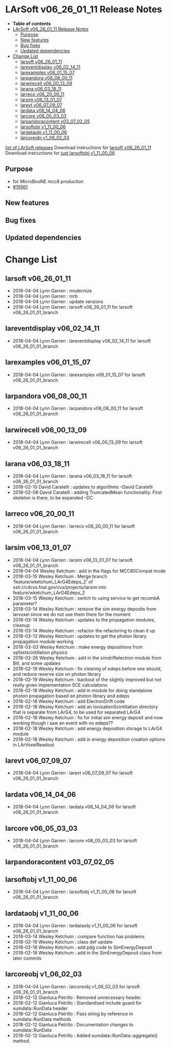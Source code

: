 LArSoft v06_26_01_11 Release Notes
=============================================================================

-   **Table of contents**
-   [LArSoft v06_26_01_11 Release Notes](#LArSoft-v06_26_01_11-Release-Notes)
    -   [Purpose](#Purpose)
    -   [New features](#New-features)
    -   [Bug fixes](#Bug-fixes)
    -   [Updated dependencies](#Updated-dependencies)
-   [Change List](#Change-List)
    -   [larsoft v06_26_01_11](#larsoft-v06_26_01_11)
    -   [lareventdisplay v06_02_14_11](#lareventdisplay-v06_02_14_11)
    -   [larexamples v06_01_15_07](#larexamples-v06_01_15_07)
    -   [larpandora v06_08_00_11](#larpandora-v06_08_00_11)
    -   [larwirecell v06_00_13_09](#larwirecell-v06_00_13_09)
    -   [larana v06_03_18_11](#larana-v06_03_18_11)
    -   [larreco v06_20_00_11](#larreco-v06_20_00_11)
    -   [larsim v06_13_01_07](#larsim-v06_13_01_07)
    -   [larevt v06_07_09_07](#larevt-v06_07_09_07)
    -   [lardata v06_14_04_06](#lardata-v06_14_04_06)
    -   [larcore v06_05_03_03](#larcore-v06_05_03_03)
    -   [larpandoracontent v03_07_02_05](#larpandoracontent-v03_07_02_05)
    -   [larsoftobj v1_11_00_06](#larsoftobj-v1_11_00_06)
    -   [lardataobj v1_11_00_06](#lardataobj-v1_11_00_06)
    -   [larcoreobj v1_06_02_03](#larcoreobj-v1_06_02_03)

[list of LArSoft releases](LArSoft_release_list)
Download instructions for [larsoft v06_26_01_11](http://scisoft.fnal.gov/scisoft/bundles/larsoft/v06_26_01_11/larsoft-v06_26_01_11.html)
Download instructions for [just larsoftobj v1_11_00_06](http://scisoft.fnal.gov/scisoft/bundles/larsoftobj/v1_11_00_06/larsoftobj-v1_11_00_06.html)

Purpose
--------------------

-   for MicroBooNE mcc8 production
-   [\#19561](/redmine/issues/19561 "Support: Request patch release larsoft v06_26_01_11 (Closed)")

New features
------------------------------

Bug fixes
------------------------

Updated dependencies
----------------------------------------------

Change List
============================

larsoft v06_26_01_11
-------------------------------------------------

-   2018-04-04 Lynn Garren : modernize
-   2018-04-04 Lynn Garren : mrb
-   2018-04-04 Lynn Garren : update versions
-   2018-04-04 Lynn Garren : larsoft v06_26_01_11 for larsoft v06_26_01_01_branch

lareventdisplay v06_02_14_11
-----------------------------------------------------------------

-   2018-04-04 Lynn Garren : lareventdisplay v06_02_14_11 for larsoft v06_26_01_01_branch

larexamples v06_01_15_07
---------------------------------------------------------

-   2018-04-04 Lynn Garren : larexamples v06_01_15_07 for larsoft v06_26_01_01_branch

larpandora v06_08_00_11
-------------------------------------------------------

-   2018-04-04 Lynn Garren : larpandora v06_08_00_11 for larsoft v06_26_01_01_branch

larwirecell v06_00_13_09
---------------------------------------------------------

-   2018-04-04 Lynn Garren : larwirecell v06_00_13_09 for larsoft v06_26_01_01_branch

larana v06_03_18_11
-----------------------------------------------

-   2018-04-04 Lynn Garren : larana v06_03_18_11 for larsoft v06_26_01_01_branch
-   2018-02-10 David Caratelli : updates to algorithms –David Caratelli
-   2018-02-08 David Caratelli : adding TruncatedMean functionality. First skeleton is there, to be expanded –DC

larreco v06_20_00_11
-------------------------------------------------

-   2018-04-04 Lynn Garren : larreco v06_20_00_11 for larsoft v06_26_01_01_branch

larsim v06_13_01_07
-----------------------------------------------

-   2018-04-04 Lynn Garren : larsim v06_13_01_07 for larsoft v06_26_01_01_branch
-   2018-04-04 Wesley Ketchum : add in the flags for MCC80Compat mode
-   2018-03-15 Wesley Ketchum : Merge branch ‘feature/wketchum_LArG4Edeps_2’ of ssh://cdcvs.fnal.gov/cvs/projects/larsim into feature/wketchum_LArG4Edeps_2
-   2018-03-15 Wesley Ketchum : switch to using service to get recombA parameter?
-   2018-03-14 Wesley Ketchum : remove the sim energy deposits from larvoxel since we do not use them there for the moment
-   2018-03-14 Wesley Ketchum : updates to the propagation modules, cleanup
-   2018-03-14 Wesley Ketchum : refactor the refactoring to clean it up
-   2018-03-13 Wesley Ketchum : updates to get the photon library propagation module working
-   2018-03-03 Wesley Ketchum : make energy depositions from opfastscintillation physics
-   2018-02-26 Wesley Ketchum : add in the simdriftelectron module from Bill, and some updates
-   2018-02-19 Wesley Ketchum : fix clearing of edeps before one should, and reduce reserve size on photon library
-   2018-02-19 Wesley Ketchum : backout of the slightly improved but not really given implementation SCE calculations
-   2018-02-18 Wesley Ketchum : add in module for doing standalone photon propagation based on photon library and edeps
-   2018-02-18 Wesley Ketchum : add ElectronDrift code
-   2018-02-18 Wesley Ketchum : add an IonizationScintillation directory that is separate from LArG4, to be used for separated LArG4
-   2018-02-18 Wesley Ketchum : fix for initial sim energy deposit and now working though i saw an event with no edeps??
-   2018-02-18 Wesley Ketchum : add energy deposition storage to LArG4 module
-   2018-02-18 Wesley Ketchum : add in energy deposition creation options in LArVoxelReadout

larevt v06_07_09_07
-----------------------------------------------

-   2018-04-04 Lynn Garren : larevt v06_07_09_07 for larsoft v06_26_01_01_branch

lardata v06_14_04_06
-------------------------------------------------

-   2018-04-04 Lynn Garren : lardata v06_14_04_06 for larsoft v06_26_01_01_branch

larcore v06_05_03_03
-------------------------------------------------

-   2018-04-04 Lynn Garren : larcore v06_05_03_03 for larsoft v06_26_01_01_branch

larpandoracontent v03_07_02_05
---------------------------------------------------------------------

larsoftobj v1_11_00_06
-----------------------------------------------------

-   2018-04-04 Lynn Garren : larsoftobj v1_11_00_06 for larsoft v06_26_01_01_branch

lardataobj v1_11_00_06
-----------------------------------------------------

-   2018-04-04 Lynn Garren : lardataobj v1_11_00_06 for larsoft v06_26_01_01_branch
-   2018-03-14 Wesley Ketchum : compare function has problems
-   2018-02-19 Wesley Ketchum : class def update
-   2018-02-18 Wesley Ketchum : add pdg code to SimEnergyDeposit
-   2018-02-18 Wesley Ketchum : add in the SimEnergyDeposit class from later commits

larcoreobj v1_06_02_03
-----------------------------------------------------

-   2018-04-04 Lynn Garren : larcoreobj v1_06_02_03 for larsoft v06_26_01_01_branch
-   2018-02-12 Gianluca Petrillo : Removed unnecessary header.
-   2018-02-12 Gianluca Petrillo : Standardised include guard for sumdata::RunData header
-   2018-02-12 Gianluca Petrillo : Pass string by reference in sumdata::RunData methods
-   2018-02-12 Gianluca Petrillo : Documentation changes to sumdata::RunData
-   2018-02-12 Gianluca Petrillo : Added sumdata::RunData::aggregate() method.
